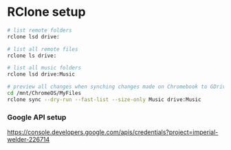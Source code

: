 # RClone setup

```bash
# list remote folders
rclone lsd drive:

# list all remote files
rclone ls drive:

# list all music folders
rclone lsd drive:Music

# preview all changes when synching changes made on Chromebook to GDrive
cd /mnt/ChromeOS/MyFiles
rclone sync --dry-run --fast-list --size-only Music drive:Music
```

### Google API setup

https://console.developers.google.com/apis/credentials?project=imperial-welder-226714
